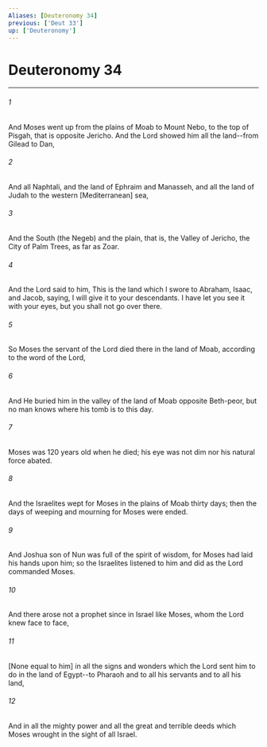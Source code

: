 ```yaml
---
Aliases: [Deuteronomy 34]
previous: ['Deut 33']
up: ['Deuteronomy']
---
```

# Deuteronomy 34

***














###### 1 






And Moses went up from the plains of Moab to Mount Nebo, to the top of Pisgah, that is opposite Jericho. And the Lord showed him all the land--from Gilead to Dan, 













###### 2 






And all Naphtali, and the land of Ephraim and Manasseh, and all the land of Judah to the western [Mediterranean] sea, 













###### 3 






And the South (the Negeb) and the plain, that is, the Valley of Jericho, the City of Palm Trees, as far as Zoar. 













###### 4 






And the Lord said to him, This is the land which I swore to Abraham, Isaac, and Jacob, saying, I will give it to your descendants. I have let you see it with your eyes, but you shall not go over there. 













###### 5 






So Moses the servant of the Lord died there in the land of Moab, according to the word of the Lord, 













###### 6 






And He buried him in the valley of the land of Moab opposite Beth-peor, but no man knows where his tomb is to this day. 













###### 7 






Moses was 120 years old when he died; his eye was not dim nor his natural force abated. 













###### 8 






And the Israelites wept for Moses in the plains of Moab thirty days; then the days of weeping and mourning for Moses were ended. 













###### 9 






And Joshua son of Nun was full of the spirit of wisdom, for Moses had laid his hands upon him; so the Israelites listened to him and did as the Lord commanded Moses. 













###### 10 






And there arose not a prophet since in Israel like Moses, whom the Lord knew face to face, 













###### 11 






[None equal to him] in all the signs and wonders which the Lord sent him to do in the land of Egypt--to Pharaoh and to all his servants and to all his land, 













###### 12 






And in all the mighty power and all the great and terrible deeds which Moses wrought in the sight of all Israel.
